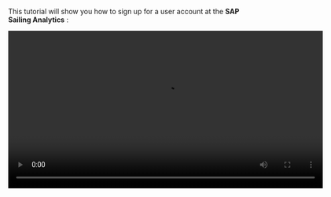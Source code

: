 This tutorial will show you how to sign up for a user account at the **SAP Sailing Analytics** :

<video controls="true" width="640" src="https://sapsailing-documentation.s3-eu-west-1.amazonaws.com/adminconsole/SigningUpForAUserAccount.mp4" type="video/mp4">
  Your browser does not support the video tag.
</video>


